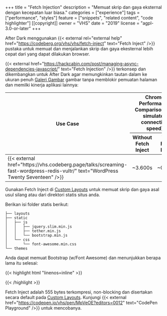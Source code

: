 +++
title = "Fetch Injection"
description = "Memuat skrip dan gaya eksternal dengan kecepatan luar biasa."
categories = ["experience"]
tags = ["performance", "styles"]
feature = ["snippets", "related content", "code highlighter"]
[[copyright]]
  owner = "VHS"
  date = "2019"
  license = "agpl-3.0-or-later"
+++

After Dark menggunakan {{< external rel="external help" href="https://codeberg.org/vhs/vhs/fetch-inject" text="Fetch Inject" />}} pustaka untuk memuat dan menjalankan skrip dan gaya ekesternal lebih cepat dari yang dapat dilakukan browser.

{{< external href="https://hackcabin.com/post/managing-async-dependencies-javascript/" text="Fetch Injection" />}} terkonsep dan dikembangkan untuk After Dark agar memungkinkan tautan dalam ke ukuran penuh [Galeri Gambar](/module/hall-of-mirrors) gambar tanpa memblokir pemuatan halaman dan memilki kinerja aplikasi lainnya:

<table>
  <thead>
    <tr>
      <th rowspan="2" scope="col">Use Case</th>
      <th colspan="2" scope="col">Chrome Performance Comparison (4G simulated connection speed)</th>
    </tr>
    <tr>
      <th scope="col">Without Fetch Inject</th>
      <th scope="col">With Fetch Inject</th>
    </tr>
  </thead>
  <tbody>
    <td>{{< external href="https://vhs.codeberg.page/talks/screaming-fast-wordpress-redis-vultr/" text="WordPress Twenty Seventeen" />}}</td>
    <td>~3.600s</td>
    <td>~0.918s</td>
  </tbody>
</table>

Gunakan Fetch Inject di [Custom Layouts](../custom-layouts) untuk memuat skrip dan gaya asal usul silang atau dari direktori statis situs anda.

Berikan isi folder statis berikut:

```
├── layouts
├── static
│   ├── js
│   │   ├── jquery.slim.min.js
│   │   ├── tether.min.js
│   │   └── bootstrap.min.js
│   └── css
│       └── font-awesome.min.css
└── themes
```

Anda dapat memuat Bootstrap (w/Font Awesome) dan menunjukkan berapa lama itu selesai:

{{< highlight html "linenos=inline" >}}
<script>
  fetchInject([
    'https://cdn.jsdelivr.net/lodash/latest/lodash.min.js',
    'https://cdn.jsdelivr.net/momentjs/latest/moment.min.js'
  ])
  .then(() => {
    const start = moment();
    fetchInject(['/js/bootstrap.min.js'],
      fetchInject([
        '/js/jquery.slim.min.js',
        '/js/tether.min.js',
        '/css/font-awesome.min.css'
      ])
    ).then(console.log(`Bootstrap Loaded: ${_.capitalize(start.toNow())}.`));
  });
</script>
{{< /highlight >}}

Fetch Inject adalah 555 bytes terkompresi, non-blocking dan disertakan secara default pada [Custom Layouts](../custom-layouts). Kunjungi {{< external href="https://codepen.io/vhs/pen/MpVeOE?editors=0012" text="CodePen Playground" />}} untuk mencobanya.
